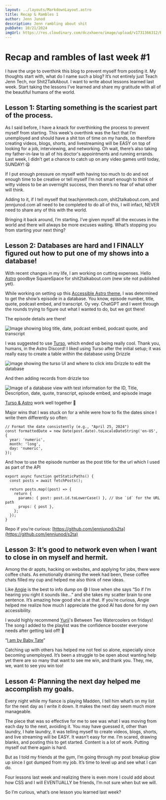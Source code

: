```yaml
---
layout: ../layouts/MarkdownLayout.astro
title: Recap & Rambles 1
author: Jenn Junod
description: Jenn rambling about shit
pubDate: 10/21/2024
imgUrl: https://res.cloudinary.com/dczxhaero/image/upload/v1731366312/Recap_Rambles_1_2024.10.27_mhxqbs.png
---
```


# Recap and rambles of last week #1

I have the urge to overthink this blog to prevent myself from posting it. My thoughts start with, what do I name such a blog? It’s not entirely just Teach Jenn Tech, nor Shit2TalkAbout. I want to write about lessons learned last week. Start taking the lessons I’ve learned and share my gratitude with all of the beautiful humans of the world. 

## Lesson 1: Starting something is the scariest part of the process. 

As I said before, I have a knack for overthinking the process to prevent myself from starting. This week's overthink was the fact that I’m unemployed and should have a shit ton of time on my hands, so therefore creating videos, blogs, shorts, and livestreaming will be EASY on top of looking for a job, interviewing, and networking. Oh wait, there’s also taking my father-in-law to all of his doctor's appointments and running errands. Last week, I didn’t get a chance to catch up on any video games until today, SUNDAY! 😫

If I put enough pressure on myself with having too much to do and not enough time to be creative or tell myself I’m not smart enough to think of witty videos to be an overnight success, then there’s no fear of what other will think. 

Adding to it, if I tell myself that teachjenntech.com, shit2talkabout.com, and jennjunod.com all need to be completed to do all of this, I will infact, NEVER need to share any of this with the world. 

Bringing it back around, I’m starting. I’ve given myself all the excuses in the world and there will always be more excuses waiting. What’s stopping you from starting your next thing?

## Lesson 2: Databases are hard and I FINALLY figured out how to put one of my shows into a database! 

With recent changes in my life, I am working on cutting expenses. Hello [Astro](https://astro.build/) goodbye SquareSpace for shit2talkabout.com (new site not published yet). 

While working on setting up this [Accessible Astro theme](https://astro.build/themes/details/accessible-astro-starter/), I was determined to get the show’s episode in a database. You know, episode number, title, quote, podcast embed, and transcript. Oy vey. ChatGPT and I went through the rounds trying to figure out what I wanted to do, but we got there! 

The episode details are there! 

![Image showing blog title, date, podcast embed, podcast quote, and transcript](https://dev-to-uploads.s3.amazonaws.com/uploads/articles/cpnsfcn3h5zaw848txhj.png)


I was suggested to use [Turso](https://docs.turso.tech/introduction), which ended up being really cool. Thank you, humans, in the Astro Discord! 
I liked using Turso after the initial setup; it was really easy to create a table within the database using Drizzle 

![image showing the turso UI and where to click into Drizzle to edit the database](https://dev-to-uploads.s3.amazonaws.com/uploads/articles/pktltvars65tass2rvtx.png)

And then adding records from drizzle too 

![Image of a database view with test information for the ID, Title, Description, date, quote, transcript, episode embed, and episode image](https://dev-to-uploads.s3.amazonaws.com/uploads/articles/rlloulkgsr89p1zbvajf.png)

[Turso & Astro](https://docs.turso.tech/sdk/ts/guides/astro) work well together 🤩

Major wins that I was stuck on for a while were how to fix the dates since I write them differently so often: 

```
// Format the date consistently (e.g., "April 25, 2024")
const formattedDate = new Date(post.date).toLocaleDateString('en-US', {
  year: 'numeric',
  month: 'long',
  day: 'numeric',
});

```
And how to use the episode number as the post title for the url which I used as part of the API 

```
export async function getStaticPaths() {
  const posts = await fetchPosts();

  return posts.map((post) => {
    return {
      params: { post: post.id.toLowerCase() }, // Use `id` for the URL path
      props: { post },
    };
  });
}
```

Repo if you’re curious: [https://github.com/jennjunod/s2ta](https://github.com/jennjunod/s2ta)

## Lesson 3: It’s good to network even when I want to close in on myself and hermit. 

Among the dr appts, hacking on websites, and applying for jobs, there were coffee chats. As emotionally draining the week had been, these coffee chats filled my cup and helped me also think of new ideas. 

Like [Angie](https://www.linkedin.com/in/webchick/) is the best to info dump on 😅 I love when she says “So if I’m hearing you right it sounds like…” and she takes my scatter brain to one sentence. It’s amazing how good she is at that.  If you’re curious, Angie helped me realize how much I appreciate the good AI has done for my own accessibility. 

I would highly recommend [Yurii](https://www.linkedin.com/in/yurii-lazaruk-community-consultant/)'s Between Two Watercoolers on fridays! The song I added to the playlist was the confidence booster everyone needs after getting laid off! 💯

“[I am by Baby Tate](https://youtu.be/WL1XNyTSPfk?si=2DI55HyJI7vYeN_R)”

Catching up with others has helped me not feel so alone, especially since becoming unemployed. It’s been a struggle to be open about wanting help yet there are so many that want to see me win, and thank you. They, me, we, want to see you win too! 

## Lesson 4: Planning the next day helped me accomplish my goals. 

Every night while my fiance is playing Madden, I tell him what’s on my list for the next day as I write it down. It makes the next day seem much more manageable.  

The piece that was so effective for me to see was what I was moving from each day to the next, avoiding it. You may have guessed it, other than laundry, I hate laundry, it was telling myself to create videos, blogs, shorts, and live streaming will be EASY. It wasn’t easy for me. I’m scared, drawing blanks, and posting this to get started. Content is a lot of work. Putting myself out there again is hard. 

But as I told my friends at the gym, I’m going through my post breakup glow up since I got dumped from my job. It’s time to level up and see what I can do. 

Four lessons last week and realizing there is even more I could add about how CSS and I will EVENTUALLY be friends, I’m not sure when but we will. 

So I’m curious, what’s one lesson you learned last week?
